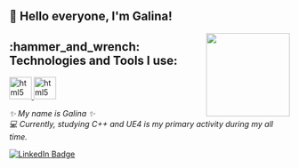 ## 👋 Hello everyone, I'm Galina!

<img align='right' src="https://github.com/images/mona-whisper.gif" width="150">

<h2 align="left">
  :hammer_and_wrench: Technologies and Tools I use:
</h2>
<p align="left">
   <a href="https://isocpp.org/" target="_blank"> <img src="https://isocpp.org/assets/images/cpp_logo.png" alt="html5" width="40" height="40"/> </a> 
   <a href="https://www.unrealengine.com/en-US" target="_blank"> <img src="https://w7.pngwing.com/pngs/302/260/png-transparent-unreal-engine-4-game-developers-conference-unreal-tournament-others-game-emblem-trademark.png" alt="html5" width="40" height="40"/> </a> 
</p>

<p>
   <em>
✨ My name is Galina ✨</br>
💻 Currently, studying C++ and UE4 is my primary activity during my all time.
   </em>
</p>

<div id="badges">
  <a href="https://www.linkedin.com/in/galinasyrodoeva/">
    <img src="https://img.shields.io/badge/LinkedIn-blue?style=for-the-badge&logo=linkedin&logoColor=white&color=071A2C" alt="LinkedIn Badge"/>
  </a>
</div>

<!--
**gallasglasses/gallasglasses** is a ✨ _special_ ✨ repository because its `README.md` (this file) appears on your GitHub profile.

Here are some ideas to get you started:

- 🔭 I’m currently working on ...
- 🌱 I’m currently learning ...
- 👯 I’m looking to collaborate on ...
- 🤔 I’m looking for help with ...
- 💬 Ask me about ...
- 📫 How to reach me: ...
- 😄 Pronouns: ...
- ⚡ Fun fact: ...
-->
